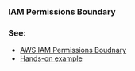 ### IAM Permissions Boundary


### See:
* [AWS IAM Permissions Boudnary](https://www.youtube.com/watch?v=t8P8ffqWrsY)
* [Hands-on example](https://www.youtube.com/watch?v=D-1u0dBM-q8)
